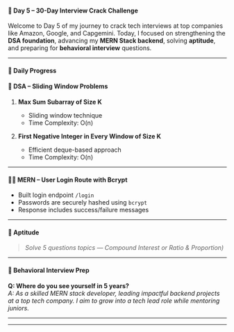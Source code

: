 #### 🚀 Day 5 – 30-Day Interview Crack Challenge

Welcome to Day 5 of my journey to crack tech interviews at top companies like Amazon, Google, and Capgemini. Today, I focused on strengthening the **DSA foundation**, advancing my **MERN Stack backend**, solving **aptitude**, and preparing for **behavioral interview** questions.

---

#### 📌 Daily Progress

#### 🔢 DSA – Sliding Window Problems

1. **Max Sum Subarray of Size K**
   - Sliding window technique
   - Time Complexity: O(n)

2. **First Negative Integer in Every Window of Size K**
   - Efficient deque-based approach
   - Time Complexity: O(n)
     
----

#### 🧑‍💻 MERN – User Login Route with Bcrypt

- Built login endpoint `/login`
- Passwords are securely hashed using `bcrypt`
- Response includes success/failure messages

---

#### 📐 Aptitude

> *Solve 5 questions topics  —  Compound Interest or Ratio & Proportion)*

---

#### 💬 Behavioral Interview Prep

**Q: Where do you see yourself in 5 years?**  
*A: As a skilled MERN stack developer, leading impactful backend projects at a top tech company. I aim to grow into a tech lead role while mentoring juniors.*

---
---

